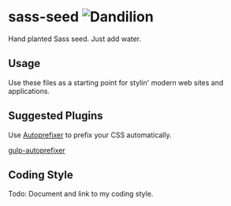 sass-seed ![Dandilion](http://rywar.com/dandilion.svg)
=========

Hand planted Sass seed. Just add water.



Usage
-----

Use these files as a starting point for stylin' modern web sites and applications.



Suggested Plugins
-----------------

Use [Autoprefixer](https://github.com/ai/autoprefixer) to prefix your CSS automatically.

[gulp-autoprefixer](https://www.npmjs.org/package/gulp-autoprefixer)



Coding Style
------------

Todo: Document and link to my coding style.